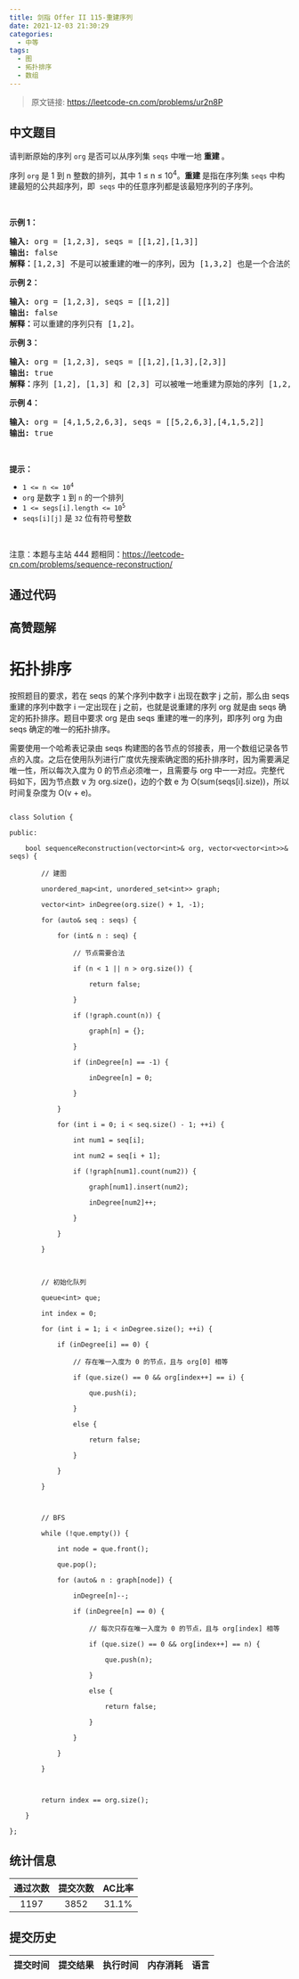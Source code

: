 ```yaml
---
title: 剑指 Offer II 115-重建序列
date: 2021-12-03 21:30:29
categories:
  - 中等
tags:
  - 图
  - 拓扑排序
  - 数组
---
```


> 原文链接: https://leetcode-cn.com/problems/ur2n8P




## 中文题目
<div><p>请判断原始的序列&nbsp;<code>org</code>&nbsp;是否可以从序列集&nbsp;<code>seqs</code>&nbsp;中唯一地 <strong>重建&nbsp;</strong>。</p>

<p>序列&nbsp;<code>org</code>&nbsp;是 1 到 n 整数的排列，其中 1 &le; n &le; 10<sup>4</sup>。<strong>重建&nbsp;</strong>是指在序列集 <code>seqs</code> 中构建最短的公共超序列，即&nbsp;&nbsp;<code>seqs</code>&nbsp;中的任意序列都是该最短序列的子序列。</p>

<p>&nbsp;</p>

<p><strong>示例 1：</strong></p>

<pre>
<strong>输入: </strong>org = [1,2,3], seqs = [[1,2],[1,3]]
<strong>输出: </strong>false
<strong>解释：</strong>[1,2,3] 不是可以被重建的唯一的序列，因为 [1,3,2] 也是一个合法的序列。
</pre>

<p><strong>示例 2：</strong></p>

<pre>
<strong>输入: </strong>org = [1,2,3], seqs = [[1,2]]
<strong>输出: </strong>false
<strong>解释：</strong>可以重建的序列只有 [1,2]。
</pre>

<p><strong>示例 3：</strong></p>

<pre>
<strong>输入: </strong>org = [1,2,3], seqs = [[1,2],[1,3],[2,3]]
<strong>输出: </strong>true
<strong>解释：</strong>序列 [1,2], [1,3] 和 [2,3] 可以被唯一地重建为原始的序列 [1,2,3]。
</pre>

<p><strong>示例 4：</strong></p>

<pre>
<strong>输入: </strong>org = [4,1,5,2,6,3], seqs = [[5,2,6,3],[4,1,5,2]]
<strong>输出: </strong>true
</pre>

<p>&nbsp;</p>

<p><strong>提示：</strong></p>

<ul>
	<li><code>1 &lt;= n &lt;= 10<sup>4</sup></code></li>
	<li><code>org</code> 是数字 <code>1</code> 到 <code>n</code> 的一个排列</li>
	<li><code>1 &lt;= segs[i].length &lt;= 10<sup>5</sup></code></li>
	<li><code>seqs[i][j]</code> 是 <code>32</code> 位有符号整数</li>
</ul>

<p>&nbsp;</p>

<p>注意：本题与主站 444&nbsp;题相同：<a href="https://leetcode-cn.com/problems/sequence-reconstruction/">https://leetcode-cn.com/problems/sequence-reconstruction/</a></p>
</div>

## 通过代码
<RecoDemo>
</RecoDemo>


## 高赞题解
# **拓扑排序**
按照题目的要求，若在 seqs 的某个序列中数字 i 出现在数字 j 之前，那么由 seqs 重建的序列中数字 i 一定出现在 j 之前，也就是说重建的序列 org 就是由 seqs 确定的拓扑排序。题目中要求 org 是由 seqs 重建的唯一的序列，即序列 org 为由 seqs 确定的唯一的拓扑排序。

需要使用一个哈希表记录由 seqs 构建图的各节点的邻接表，用一个数组记录各节点的入度。之后在使用队列进行广度优先搜索确定图的拓扑排序时，因为需要满足唯一性，所以每次入度为 0 的节点必须唯一，且需要与 org 中一一对应。完整代码如下，因为节点数 v 为 org.size()，边的个数 e 为 O(sum(seqs[i].size))，所以时间复杂度为 O(v + e)。
```
class Solution {
public:
    bool sequenceReconstruction(vector<int>& org, vector<vector<int>>& seqs) {
        // 建图
        unordered_map<int, unordered_set<int>> graph;
        vector<int> inDegree(org.size() + 1, -1);
        for (auto& seq : seqs) {
            for (int& n : seq) {
                // 节点需要合法
                if (n < 1 || n > org.size()) {
                    return false;
                }
                if (!graph.count(n)) {
                    graph[n] = {};
                }
                if (inDegree[n] == -1) {
                    inDegree[n] = 0;
                }
            }
            for (int i = 0; i < seq.size() - 1; ++i) {
                int num1 = seq[i];
                int num2 = seq[i + 1];
                if (!graph[num1].count(num2)) {
                    graph[num1].insert(num2);
                    inDegree[num2]++;
                }
            }
        }
        
        // 初始化队列
        queue<int> que;
        int index = 0;
        for (int i = 1; i < inDegree.size(); ++i) {
            if (inDegree[i] == 0) {
                // 存在唯一入度为 0 的节点，且与 org[0] 相等
                if (que.size() == 0 && org[index++] == i) {
                    que.push(i);
                }
                else {
                    return false;
                }
            }
        }

        // BFS
        while (!que.empty()) {
            int node = que.front();
            que.pop();
            for (auto& n : graph[node]) {
                inDegree[n]--;
                if (inDegree[n] == 0) {
                    // 每次只存在唯一入度为 0 的节点，且与 org[index] 相等
                    if (que.size() == 0 && org[index++] == n) {
                        que.push(n);
                    }
                    else {
                        return false;
                    }                    
                }
            }
        }

        return index == org.size();
    }
};
```


## 统计信息
| 通过次数 | 提交次数 | AC比率 |
| :------: | :------: | :------: |
|    1197    |    3852    |   31.1%   |

## 提交历史
| 提交时间 | 提交结果 | 执行时间 |  内存消耗  | 语言 |
| :------: | :------: | :------: | :--------: | :--------: |
